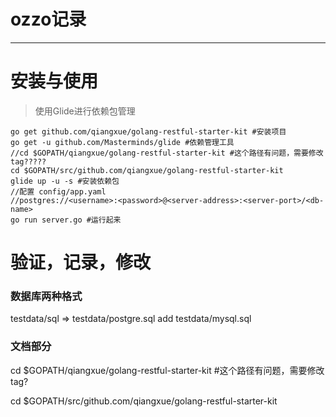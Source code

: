 # ozzo记录
-------------------------------------

# 安装与使用

  > 使用Glide进行依赖包管理

```
go get github.com/qiangxue/golang-restful-starter-kit #安装项目
go get -u github.com/Masterminds/glide #依赖管理工具
//cd $GOPATH/qiangxue/golang-restful-starter-kit #这个路径有问题，需要修改 tag?????
cd $GOPATH/src/github.com/qiangxue/golang-restful-starter-kit
glide up -u -s #安装依赖包
//配置 config/app.yaml
//postgres://<username>:<password>@<server-address>:<server-port>/<db-name>
go run server.go #运行起来
```


# 验证，记录，修改

### 数据库两种格式

testdata/sql => testdata/postgre.sql
add testdata/mysql.sql

### 文档部分
cd $GOPATH/qiangxue/golang-restful-starter-kit #这个路径有问题，需要修改 tag?

cd $GOPATH/src/github.com/qiangxue/golang-restful-starter-kit
